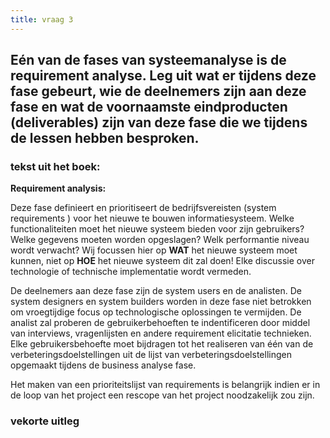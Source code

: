 ```yaml
---
title: vraag 3
---
```



## Eén van de fases van systeemanalyse is de requirement analyse. Leg uit wat er tijdens deze fase gebeurt, wie de deelnemers zijn aan deze fase en wat de voornaamste eindproducten (deliverables) zijn van deze fase die we tijdens de lessen hebben besproken.

### tekst uit het boek:
**Requirement analysis:**

Deze fase definieert en prioritiseert de bedrijfsvereisten (system requirements ) voor het nieuwe te bouwen informatiesysteem. Welke functionaliteiten moet het nieuwe systeem bieden voor zijn gebruikers? Welke gegevens moeten worden opgeslagen? Welk performantie niveau wordt verwacht? Wij focussen hier op **WAT** het nieuwe systeem moet kunnen, niet op **HOE** het nieuwe systeem dit zal doen! Elke discussie over technologie of technische implementatie wordt vermeden.  

De deelnemers aan deze fase zijn de system users en de analisten. De system designers en system builders worden in deze fase niet betrokken  om vroegtijdige focus op technologische oplossingen te vermijden. De analist zal proberen de gebruikerbehoeften te indentificeren door middel van interviews, vragenlijsten en andere requirement elicitatie technieken. Elke gebruikersbehoefte moet bijdragen tot het realiseren van één van de verbeteringsdoelstellingen uit de lijst van verbeteringsdoelstellingen opgemaakt tijdens de business analyse fase.

Het maken van een prioriteitslijst van requirements is belangrijk indien er in de loop van het project een rescope van het project noodzakelijk zou zijn. 


### vekorte uitleg